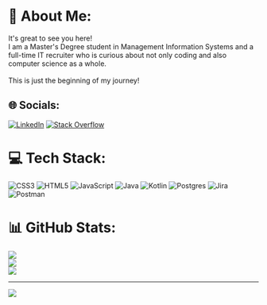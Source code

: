 # 💫 About Me:
It's great to see you here!<br>I am a Master's Degree student in Management Information Systems and a full-time IT recruiter who is curious about not only  coding and also computer science as a whole.<br><br>This is just the beginning of my journey!


## 🌐 Socials:
[![LinkedIn](https://img.shields.io/badge/LinkedIn-%230077B5.svg?logo=linkedin&logoColor=white)](https://linkedin.com/in/kudayogunlu) [![Stack Overflow](https://img.shields.io/badge/-Stackoverflow-FE7A16?logo=stack-overflow&logoColor=white)](https://stackoverflow.com/users/18559302) 

# 💻 Tech Stack:
![CSS3](https://img.shields.io/badge/css3-%231572B6.svg?style=for-the-badge&logo=css3&logoColor=white) ![HTML5](https://img.shields.io/badge/html5-%23E34F26.svg?style=for-the-badge&logo=html5&logoColor=white) ![JavaScript](https://img.shields.io/badge/javascript-%23323330.svg?style=for-the-badge&logo=javascript&logoColor=%23F7DF1E) ![Java](https://img.shields.io/badge/java-%23ED8B00.svg?style=for-the-badge&logo=java&logoColor=white) ![Kotlin](https://img.shields.io/badge/kotlin-%230095D5.svg?style=for-the-badge&logo=kotlin&logoColor=white) ![Postgres](https://img.shields.io/badge/postgres-%23316192.svg?style=for-the-badge&logo=postgresql&logoColor=white) ![Jira](https://img.shields.io/badge/jira-%230A0FFF.svg?style=for-the-badge&logo=jira&logoColor=white) ![Postman](https://img.shields.io/badge/Postman-FF6C37?style=for-the-badge&logo=postman&logoColor=white)
# 📊 GitHub Stats:
![](https://github-readme-stats.vercel.app/api?username=kogunlu&theme=vue-dark&hide_border=false&include_all_commits=false&count_private=false)<br/>
![](https://github-readme-streak-stats.herokuapp.com/?user=kogunlu&theme=vue-dark&hide_border=false)<br/>
![](https://github-readme-stats.vercel.app/api/top-langs/?username=kogunlu&theme=vue-dark&hide_border=false&include_all_commits=false&count_private=false&layout=compact)

---
[![](https://visitcount.itsvg.in/api?id=kogunlu&icon=0&color=3)](https://visitcount.itsvg.in)


